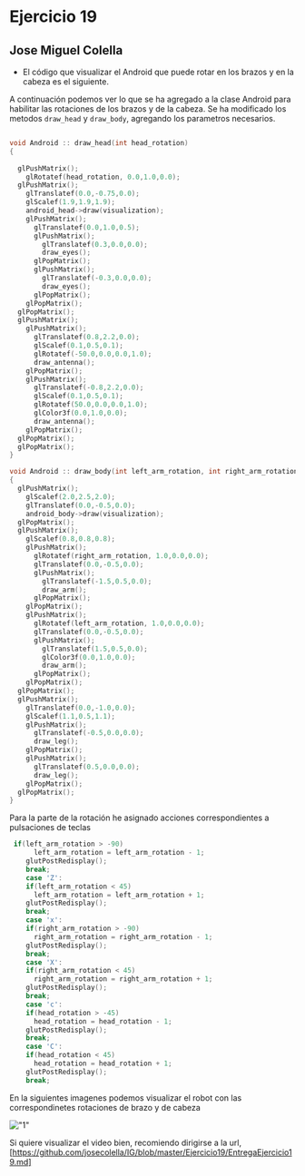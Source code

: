 Ejercicio 19
============

Jose Miguel Colella
--------------------

- El código que visualizar el Android que puede rotar en los brazos y en la cabeza es el siguiente. 

A continuación podemos ver lo que se ha agregado a la clase Android para habilitar las rotaciones de los brazos y de la cabeza. Se ha modificado los metodos
`draw_head` y `draw_body`, agregando los parametros necesarios. 

```cpp

void Android :: draw_head(int head_rotation)
{
  
  glPushMatrix();
    glRotatef(head_rotation, 0.0,1.0,0.0);
  glPushMatrix();
    glTranslatef(0.0,-0.75,0.0);
    glScalef(1.9,1.9,1.9);
    android_head->draw(visualization);
    glPushMatrix();
      glTranslatef(0.0,1.0,0.5);
      glPushMatrix();
        glTranslatef(0.3,0.0,0.0);
        draw_eyes();
      glPopMatrix();
      glPushMatrix();
        glTranslatef(-0.3,0.0,0.0);
        draw_eyes();
      glPopMatrix();
    glPopMatrix();
  glPopMatrix();
  glPushMatrix();
    glPushMatrix();
      glTranslatef(0.8,2.2,0.0);
      glScalef(0.1,0.5,0.1);
      glRotatef(-50.0,0.0,0.0,1.0);
      draw_antenna();
    glPopMatrix();  
    glPushMatrix();
      glTranslatef(-0.8,2.2,0.0);
      glScalef(0.1,0.5,0.1);
      glRotatef(50.0,0.0,0.0,1.0);
      glColor3f(0.0,1.0,0.0);
      draw_antenna();
    glPopMatrix();
  glPopMatrix();
  glPopMatrix();
}

void Android :: draw_body(int left_arm_rotation, int right_arm_rotation)
{
  glPushMatrix();
    glScalef(2.0,2.5,2.0);
    glTranslatef(0.0,-0.5,0.0);
    android_body->draw(visualization);
  glPopMatrix();
  glPushMatrix();
    glScalef(0.8,0.8,0.8);
    glPushMatrix();
      glRotatef(right_arm_rotation, 1.0,0.0,0.0);
      glTranslatef(0.0,-0.5,0.0);
      glPushMatrix();
        glTranslatef(-1.5,0.5,0.0);
        draw_arm();
      glPopMatrix();
    glPopMatrix();
    glPushMatrix();
      glRotatef(left_arm_rotation, 1.0,0.0,0.0);
      glTranslatef(0.0,-0.5,0.0);
      glPushMatrix();
        glTranslatef(1.5,0.5,0.0);
        glColor3f(0.0,1.0,0.0);
        draw_arm();
      glPopMatrix();
    glPopMatrix();
  glPopMatrix();
  glPushMatrix();
    glTranslatef(0.0,-1.0,0.0);
    glScalef(1.1,0.5,1.1);
    glPushMatrix();
      glTranslatef(-0.5,0.0,0.0);
      draw_leg();
    glPopMatrix();
    glPushMatrix();
      glTranslatef(0.5,0.0,0.0);
      draw_leg();
    glPopMatrix();
  glPopMatrix();
}
```


Para la parte de la rotación he asignado acciones correspondientes a pulsaciones de teclas

```cpp
 if(left_arm_rotation > -90)
      left_arm_rotation = left_arm_rotation - 1;
    glutPostRedisplay();
    break;
    case 'Z':
    if(left_arm_rotation < 45)
      left_arm_rotation = left_arm_rotation + 1;
    glutPostRedisplay();
    break;
    case 'x':
    if(right_arm_rotation > -90)
      right_arm_rotation = right_arm_rotation - 1;
    glutPostRedisplay();
    break;
    case 'X':
    if(right_arm_rotation < 45)
      right_arm_rotation = right_arm_rotation + 1;
    glutPostRedisplay();
    break;
    case 'c':
    if(head_rotation > -45)
      head_rotation = head_rotation - 1;
    glutPostRedisplay();
    break;
    case 'C':
    if(head_rotation < 45)
      head_rotation = head_rotation + 1;
    glutPostRedisplay();
    break;
```

En la siguientes imagenes podemos visualizar el robot con las correspondinetes rotaciones de brazo y de cabeza

!["1"](https://raw.github.com/josecolella/IG/master/Ejercicio19/animated.gif?token=1974588__eyJzY29wZSI6IlJhd0Jsb2I6am9zZWNvbGVsbGEvSUcvbWFzdGVyL0VqZXJjaWNpbzE5L2FuaW1hdGVkLmdpZiIsImV4cGlyZXMiOjEzOTIxMzE1NDB9--1b5a581c24614d3155080149274412a846147add)

Si quiere visualizar el video bien, recomiendo dirigirse a la url, [https://github.com/josecolella/IG/blob/master/Ejercicio19/EntregaEjercicio19.md]
